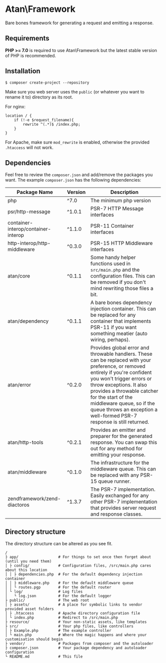 # Atan\Framework
Bare bones framework for generating a request and emitting a response.

## Requirements
**PHP >= 7.0** is required to use Atan\Framework but the latest stable version of PHP is recommended.

## Installation
```
$ composer create-project --repository
```
Make sure you web server uses the `public` (or whatever you want to rename it to) directory as its root.

For nginx:
```nginx
location / {
    if (!-e $request_filename){
        rewrite ^(.*)$ /index.php;
    }
}
```
For Apache, make sure `mod_rewrite` is enabled, otherwise the provided `.htaccess` will not work.

## Dependencies
Feel free to review the `composer.json` and add/remove the packages you want. The example `composer.json` has the following dependencies:

| Package Name | Version | Description |
| --- | --- | --- |
| php | ^7.0 | The minimum php version |
| psr/http-message | ^1.0.1 | PSR-7 HTTP Message interfaces |
| container-interop/container-interop | ^1.1.0 | PSR-11 Container interfaces |
| http-interop/http-middleware | ^0.3.0 | PSR-15 HTTP Middleware interfaces |
| atan/core | ^0.1.1 | Some handy helper functions used in `src/main.php` and the configuration files. This can be removed if you don't mind rewriting those files a bit. |
| atan/dependency | ^0.1.1 | A bare bones dependency injection container. This can be replaced for any container that implements PSR-11 if you want something meatier (auto wiring, perhaps). |
| atan/error | ^0.2.0 | Provides global error and throwable handlers. These can be replaced with your preference, or removed entirely if you're confident you won't trigger errors or throw exceptions. It also provides a throwable catcher for the start of the middleware queue, so if the queue throws an exception a well-formed PSR-7 response is still returned. |
| atan/http-tools | ^0.2.1 | Provides an emitter and preparer for the generated response. You can swap this out for any method for emitting your response. |
| atan/middleware | ^0.1.0 | The infrastructure for the middleware queue. This can be replaced with any PSR-15 queue runner. |
| zendframework/zend-diactoros | ^1.3.7 | The PSR-7 implementation. Easily exchanged for any other PSR-7 implementation that provides server request and response classes. |

## Directory structure
The directory structure can be altered as you see fit.
```
/
├ app/                  # For things to set once then forget about (until you need them)
│ ├ config/             # Configuration files, /src/main.php cares about this location
│ │ ├ dependencies.php  # For the default dependency injection container
│ │ ├ middleware.php    # For the default middleware queue
│ │ └ routes.pgp        # For the default router
│ └ log/                # Log files
│   └ log.json          # For the default logger
├ public/               # The web root
│ ├ assets/             # A place for symbolic links to vendor provided asset folders
│ ├ .htaccess           # Apache directory configuration file
│ └ index.php           # Redirect to /src/main.php
├ resource/             # Your non-static assets, like templates
├ src/                  # Your php files, like controllers
│ ├ Example.php         # The example controller
│ └ main.php            # Where the magic happens and where your customisation should begin
├ vendor/               # Packages from composer and the autoloader
├ composer.json         # Your package dependency and autoloader configuration
└ README.md             # This file
```